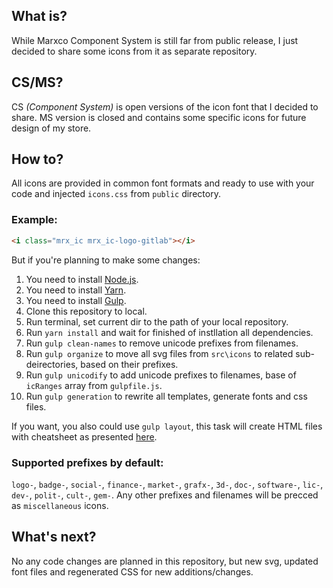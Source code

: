 ## What is?

While Marxco Component System is still far from public release, I just decided to share some icons from it as separate repository.

## CS/MS?

CS _(Component System)_ is open versions of the icon font that I decided to share. MS version is closed and contains some specific icons for future design of my store.

## How to?

All icons are provided in common font formats and ready to use with your code and injected `icons.css` from `public` directory.

### Example:

```html
<i class="mrx_ic mrx_ic-logo-gitlab"></i>
```



But if you're planning to make some changes:

1. You need to install [Node.js](https://nodejs.org/en/).
2. You need to install [Yarn](https://yarnpkg.com/lang/en/).
3. You need to install [Gulp](https://gulpjs.com/).
4. Clone this repository to local.
5. Run terminal, set current dir to the path of your local repository.
6. Run `yarn install` and wait for finished of instllation all dependencies.
7. Run `gulp clean-names` to remove unicode prefixes from filenames.
8. Run `gulp organize` to move all svg files from `src\icons` to related sub-deirectories, based on their prefixes.
9. Run `gulp unicodify` to add unicode prefixes to filenames, base of `icRanges` array from `gulpfile.js`.
10. Run `gulp generation` to rewrite all templates, generate fonts and css files.

If you want, you also could use `gulp layout`, this task will create HTML files with cheatsheet as presented [here](https://m-o-z-g.gitlab.com/marxco-icf/).

### Supported prefixes by default:

`logo-`, `badge-`, `social-`, `finance-`, `market-`, `grafx-`, `3d-`, `doc-`, `software-`, `lic-`, `dev-`, `polit-`, `cult-`, `gem-`. Any other prefixes and filenames will be precced as `miscellaneous` icons.

## What's next?

No any code changes are planned in this repository, but new svg, updated font files and regenerated CSS for new additions/changes.